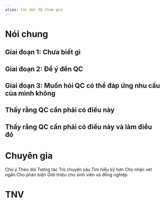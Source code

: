 ```yaml
---
alias: Các mức độ tham gia
---
```

# Nói chung
## Giai đoạn 1: Chưa biết gì
## Giai đoạn 2: Để ý đến QC
## Giai đoạn 3: Muốn hỏi QC có thể đáp ứng nhu cầu của mình không
## Thấy rằng QC cần phải có điều này 
## Thấy rằng QC cần phải có điều này và làm điều đó

# Chuyên gia
Chú ý 
Theo dõi
Tương tác
Trò chuyện sâu 
Tìm hiểu kỹ hơn
Cho nhận xét ngắn 
Cho phản biện 
Giới thiệu cho sinh viên và đồng nghiệp

# TNV

